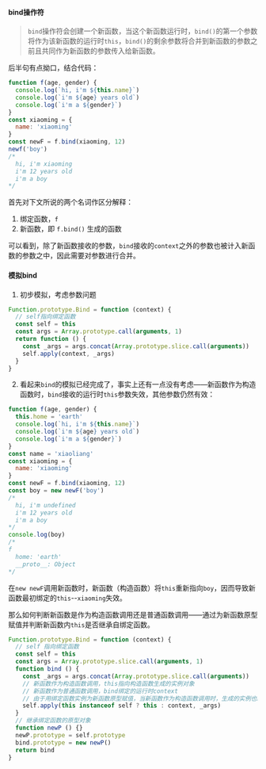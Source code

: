 #### bind操作符
> `bind`操作符会创建一个新函数，当这个新函数运行时，`bind()`的第一个参数将作为该新函数的运行时`this`，`bind()`的剩余参数将合并到新函数的参数之前且共同作为新函数的参数传入给新函数。

后半句有点拗口，结合代码：
```js
function f(age, gender) {
  console.log(`hi, i'm ${this.name}`)
  console.log(`i'm ${age} years old`)
  console.log(`i'm a ${gender}`)
}
const xiaoming = {
  name: 'xiaoming'
}
const newF = f.bind(xiaoming, 12)
newf('boy')
/*
  hi, i'm xiaoming
  i'm 12 years old
  i'm a boy
*/
```
首先对下文所说的两个名词作区分解释：
1. 绑定函数，`f`
2. 新函数，即 `f.bind()` 生成的函数

可以看到，除了新函数接收的参数，`bind`接收的`context`之外的参数也被计入新函数的参数之中，因此需要对参数进行合并。

#### 模拟bind
1. 初步模拟，考虑参数问题
```js
Function.prototype.Bind = function (context) {
  // self指向绑定函数
  const self = this
  const args = Array.prototype.call(arguments, 1)
  return function () {
    const _args = args.concat(Array.prototype.slice.call(arguments))
    self.apply(context, _args)
  }
}
```

2. 看起来`bind`的模拟已经完成了，事实上还有一点没有考虑——新函数作为构造函数时，`bind`接收的运行时`this`参数失效，其他参数仍然有效：
```js
function f(age, gender) {
  this.home = 'earth'
  console.log(`hi, i'm ${this.name}`)
  console.log(`i'm ${age} years old`)
  console.log(`i'm a ${gender}`)
}
const name = 'xiaoliang'
const xiaoming = {
  name: 'xiaoming'
}
const newF = f.bind(xiaoming, 12)
const boy = new newF('boy')
/*
  hi, i'm undefined
  i'm 12 years old
  i'm a boy
*/
console.log(boy)
/*
f
  home: 'earth'
  __proto__: Object
*/
```
在`new newF`调用新函数时，新函数（构造函数）将`this`重新指向`boy`，因而导致新函数最初绑定的`this`--`xiaoming`失效。

那么如何判断新函数是作为构造函数调用还是普通函数调用——通过为新函数原型赋值并判断新函数内`this`是否继承自绑定函数。

```js
Function.prototype.Bind = function (context) {
  // self 指向绑定函数
  const self = this
  const args = Array.prototype.slice.call(arguments, 1)
  function bind () {
    const _args = args.concat(Array.prototype.slice.call(arguments))
    // 新函数作为构造函数调用，this指向构造函数生成的实例对象
    // 新函数作为普通函数调用，bind绑定的运行时context
    // 由于用绑定函数实例为新函数原型赋值，当新函数作为构造函数调用时，生成的实例也必定属于绑定函数类原型的子类
    self.apply(this instanceof self ? this : context, _args)
  }
  // 继承绑定函数的原型对象
  function newP () {}
  newP.prototype = self.prototype
  bind.prototype = new newP()
  return bind
}
```